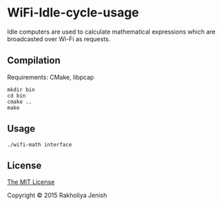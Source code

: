 WiFi-Idle-cycle-usage
=====================

Idle computers are used to calculate mathematical expressions which are broadcasted over Wi-Fi as requests.

Compilation
-----------

Requirements: CMake, libpcap

```
mkdir bin
cd bin
cmake ..
make
```

Usage
-----

```
./wifi-math interface
```

License
-------

[The MIT License](http://jenish.mit-license.org/2015)

Copyright © 2015 Rakholiya Jenish

